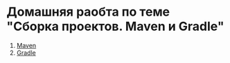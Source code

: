 # Домашняя раобта по теме "Сборка проектов. Maven и Gradle"
1. [Maven](https://github.com/dilav1941/Maven_Gradle/3.4.1_MavenProject/)
2. [Gradle](https://github.com/dilav1941/Maven_Gradle/3.4.2_GradleProject/)